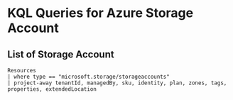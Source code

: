 # KQL Queries for Azure Storage Account

## List of Storage Account
```
Resources
| where type == "microsoft.storage/storageaccounts"
| project-away tenantId, managedBy, sku, identity, plan, zones, tags, properties, extendedLocation
```

```

```

```

```

```

```

